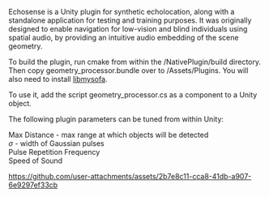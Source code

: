 Echosense is a Unity plugin for synthetic echolocation, along with a standalone application for testing and training purposes. It was originally designed to enable navigation for low-vision and blind individuals using spatial audio, by providing an intuitive audio embedding of the scene geometry.  

To build the plugin, run cmake from within the /NativePlugin/build directory. Then copy geometry_processor.bundle over to /Assets/Plugins. You will also need to install [libmysofa](https://github.com/hoene/libmysofa).  

To use it, add the script geometry_processor.cs as a component to a Unity object.  
  
The following plugin parameters can be tuned from within Unity:  
  
Max Distance - max range at which objects will be detected  
$\sigma$ - width of Gaussian pulses  
Pulse Repetition Frequency  
Speed of Sound  

https://github.com/user-attachments/assets/2b7e8c11-cca8-41db-a907-6e9297ef33cb

